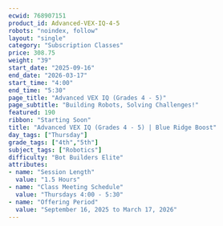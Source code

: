 ```yaml
---
ecwid: 768907151
product_id: Advanced-VEX-IQ-4-5
robots: "noindex, follow"
layout: "single"
category: "Subscription Classes"
price: 308.75
weight: "39"
start_date: "2025-09-16"
end_date: "2026-03-17"
start_time: "4:00"
end_time: "5:30"
page_title: "Advanced VEX IQ (Grades 4 - 5)"
page_subtitle: "Building Robots, Solving Challenges!"
featured: 190
ribbon: "Starting Soon"
title: "Advanced VEX IQ (Grades 4 - 5) | Blue Ridge Boost"
day_tags: ["Thursday"]
grade_tags: ["4th","5th"]
subject_tags: ["Robotics"]
difficulty: "Bot Builders Elite"
attributes:
- name: "Session Length"
  value: "1.5 Hours"
- name: "Class Meeting Schedule"
  value: "Thursdays 4:00 - 5:30"
- name: "Offering Period"
  value: "September 16, 2025 to March 17, 2026"
---
```

